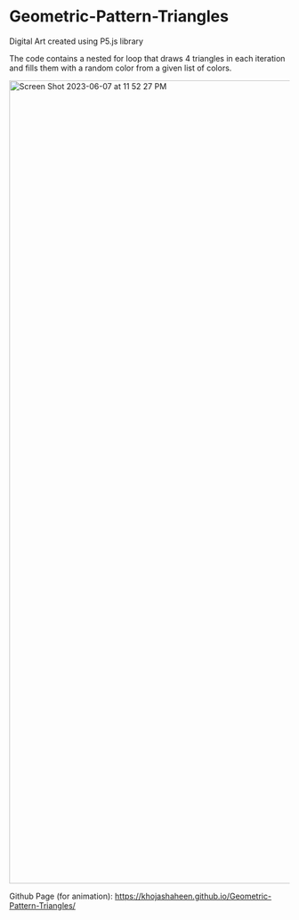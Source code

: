# Geometric-Pattern-Triangles
Digital Art created using P5.js library

The code contains a nested for loop that draws 4 triangles in each iteration and fills them with a random color from a given list of colors.

<img width="1440" alt="Screen Shot 2023-06-07 at 11 52 27 PM" src="https://github.com/khojashaheen/Geometric-Pattern-Triangles/assets/132402838/e0119434-e1e8-4d67-a820-1f8510fa9952">

Github Page (for animation): https://khojashaheen.github.io/Geometric-Pattern-Triangles/
